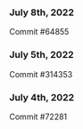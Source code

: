 ### July 8th, 2022

Commit #64855

### July 5th, 2022

Commit #314353


### July 4th, 2022

Commit #72281
